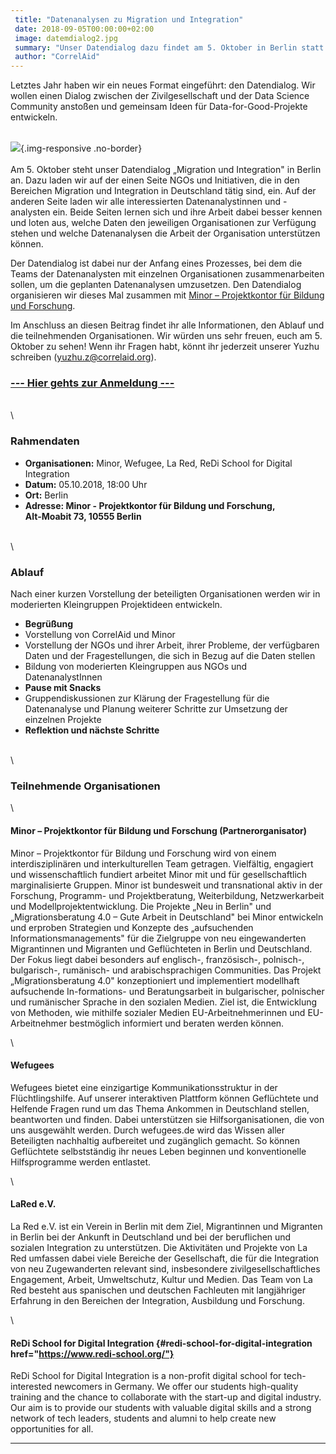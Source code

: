 ```yaml
---
 title: "Datenanalysen zu Migration und Integration"
 date: 2018-09-05T00:00:00+02:00
 image: datemdialog2.jpg
 summary: "Unser Datendialog dazu findet am 5. Oktober in Berlin statt "
 author: "CorrelAid"
---
```



Letztes Jahr haben wir ein neues Format eingeführt: den Datendialog. Wir
wollen einen Dialog zwischen der Zivilgesellschaft und der Data Science
Community anstoßen und gemeinsam Ideen für Data-for-Good-Projekte
entwickeln.

\
![](datendialog1.jpg){.img-responsive
.no-border}\
\
Am 5. Oktober steht unser Datendialog „Migration und Integration" in
Berlin an. Dazu laden wir auf der einen Seite NGOs und Initiativen, die
in den Bereichen Migration und Integration in Deutschland tätig sind,
ein. Auf der anderen Seite laden wir alle interessierten
Datenanalystinnen und -analysten ein. Beide Seiten lernen sich und ihre
Arbeit dabei besser kennen und loten aus, welche Daten den jeweiligen
Organisationen zur Verfügung stehen und welche Datenanalysen die Arbeit
der Organisation unterstützen können.

Der Datendialog ist dabei nur der Anfang eines Prozesses, bei dem die
Teams der Datenanalysten mit einzelnen Organisationen zusammenarbeiten
sollen, um die geplanten Datenanalysen umzusetzen. Den Datendialog
organisieren wir dieses Mal zusammen mit [Minor – Projektkontor für
Bildung und Forschung](https://minor-kontor.de/).

Im Anschluss an diesen Beitrag findet ihr alle Informationen, den Ablauf
und die teilnehmenden Organisationen. Wir würden uns sehr freuen, euch
am 5. Oktober zu sehen! Wenn ihr Fragen habt, könnt ihr jederzeit
unserer Yuzhu schreiben (yuzhu.z@correlaid.org).



### [--- Hier gehts zur Anmeldung ---](https://correlaid.us12.list-manage.com/subscribe?u=b294bf2834adf5d89bdd2dd5a&id=977989b423)



\
\


### Rahmendaten

-   **Organisationen:** Minor, Wefugee, La Red, ReDi School for Digital
    Integration
-   **Datum:** 05.10.2018, 18:00 Uhr
-   **Ort:** Berlin
-   **Adresse: Minor - Projektkontor für Bildung und Forschung,\
    Alt-Moabit 73, 10555 Berlin**





\
\
### Ablauf

Nach einer kurzen Vorstellung der beteiligten Organisationen werden wir
in moderierten Kleingruppen Projektideen entwickeln.

-   **Begrüßung**
-   Vorstellung von CorrelAid und Minor
-   Vorstellung der NGOs und ihrer Arbeit, ihrer Probleme, der
    verfügbaren Daten und der Fragestellungen, die sich in Bezug auf die
    Daten stellen
-   Bildung von moderierten Kleingruppen aus NGOs und DatenanalystInnen
-   **Pause mit Snacks**
-   Gruppendiskussionen zur Klärung der Fragestellung für die
    Datenanalyse und Planung weiterer Schritte zur Umsetzung der
    einzelnen Projekte
-   **Reflektion und nächste Schritte**





\
\
### Teilnehmende Organisationen

\
#### Minor – Projektkontor für Bildung und Forschung (Partnerorganisator)

Minor – Projektkontor für Bildung und Forschung wird von einem
interdisziplinären und interkulturellen Team getragen. Vielfältig,
engagiert und wissenschaftlich fundiert arbeitet Minor mit und für
gesellschaftlich marginalisierte Gruppen. Minor ist bundesweit und
transnational aktiv in der Forschung, Programm- und Projektberatung,
Weiterbildung, Netzwerkarbeit und Modellprojektentwicklung. Die Projekte
„Neu in Berlin" und „Migrationsberatung 4.0 – Gute Arbeit in
Deutschland" bei Minor entwickeln und erproben Strategien und Konzepte
des „aufsuchenden Informationsmanagements" für die Zielgruppe von neu
eingewanderten Migrantinnen und Migranten und Geflüchteten in Berlin und
Deutschland. Der Fokus liegt dabei besonders auf englisch-,
französisch-, polnisch-, bulgarisch-, rumänisch- und arabischsprachigen
Communities. Das Projekt „Migrationsberatung 4.0" konzeptioniert und
implementiert modellhaft aufsuchende In-formations- und Beratungsarbeit
in bulgarischer, polnischer und rumänischer Sprache in den sozialen
Medien. Ziel ist, die Entwicklung von Methoden, wie mithilfe sozialer
Medien EU-Arbeitnehmerinnen und EU-Arbeitnehmer bestmöglich informiert
und beraten werden können.

\
#### Wefugees

Wefugees bietet eine einzigartige Kommunikationsstruktur in der
Flüchtlingshilfe. Auf unserer interaktiven Plattform können Geflüchtete
und Helfende Fragen rund um das Thema Ankommen in Deutschland stellen,
beantworten und finden. Dabei unterstützen sie Hilfsorganisationen, die
von uns ausgewählt werden. Durch wefugees.de wird das Wissen aller
Beteiligten nachhaltig aufbereitet und zugänglich gemacht. So können
Geflüchtete selbstständig ihr neues Leben beginnen und konventionelle
Hilfsprogramme werden entlastet.

\
#### LaRed e.V.

La Red e.V. ist ein Verein in Berlin mit dem Ziel, Migrantinnen und
Migranten in Berlin bei der Ankunft in Deutschland und bei der
beruflichen und sozialen Integration zu unterstützen. Die Aktivitäten
und Projekte von La Red umfassen dabei viele Bereiche der Gesellschaft,
die für die Integration von neu Zugewanderten relevant sind,
insbesondere zivilgesellschaftliches Engagement, Arbeit, Umweltschutz,
Kultur und Medien. Das Team von La Red besteht aus spanischen und
deutschen Fachleuten mit langjähriger Erfahrung in den Bereichen der
Integration, Ausbildung und Forschung.

\
#### ReDi School for Digital Integration {#redi-school-for-digital-integration href="https://www.redi-school.org/"}

ReDi School for Digital Integration is a non-profit digital school for
tech-interested newcomers in Germany. We offer our students high-quality
training and the chance to collaborate with the start-up and digital
industry. Our aim is to provide our students with valuable digital
skills and a strong network of tech leaders, students and alumni to help
create new opportunities for all.



------------------------------------------------------------------------


